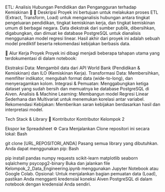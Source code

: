  ETL: Analisis Hubungan Pendidikan dan Pengangguran terhadap Kemiskinan 🌟
📝 Deskripsi
Proyek ini bertujuan untuk melakukan proses ETL (Extract, Transform, Load) untuk menganalisis hubungan antara tingkat pengeluaran pendidikan, tingkat kemiskinan kerja, dan tingkat kemiskinan umum di berbagai negara. Data diekstrak dari sumber publik, dibersihkan, digabungkan, dan dimuat ke database PostgreSQL untuk dianalisis menggunakan model regresi linear. Hasil akhir dari proyek ini adalah sebuah model prediktif beserta rekomendasi kebijakan berbasis data.

🚀 Alur Kerja Proyek
Proyek ini dibagi menjadi beberapa tahapan utama yang terdokumentasi di dalam notebook:

Ekstraksi Data: Mengambil data dari API World Bank (Pendidikan & Kemiskinan) dan ILO (Kemiskinan Kerja).
Transformasi Data: Membersihkan, memfilter indikator, mengubah format data (wide-to-long), dan menyeragamkan kolom.
Integrasi & Pemuatan: Menggabungkan ketiga dataset yang sudah bersih dan memuatnya ke database PostgreSQL di Aiven.
Analisis & Machine Learning: Membangun model Regresi Linear Sederhana dan Multivariat untuk menemukan korelasi antar variabel.
Rekomendasi Kebijakan: Memberikan saran kebijakan berdasarkan hasil dan interpretasi model.

Tech Stack & Library
🤝 Kontributor
Kontributor
Kelompok 2

Ekspor ke Spreadsheet
⚙️ Cara Menjalankan
Clone repositori ini secara lokal:
Bash

git clone [URL_REPOSITORI_ANDA]
Pasang semua library yang dibutuhkan. Anda dapat menggunakan pip:
Bash

pip install pandas numpy requests scikit-learn matplotlib seaborn sqlalchemy psycopg2-binary
Buka dan jalankan file Kelompok_2_Data_Engineering.ipynb menggunakan Jupyter Notebook atau Google Colab.
Opsional: Untuk menjalankan bagian pemuatan data (Load), pastikan Anda mengganti kredensial koneksi Aiven PostgreSQL di dalam notebook dengan kredensial Anda sendiri.
